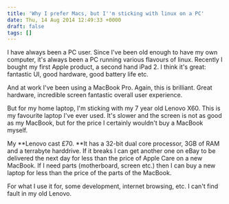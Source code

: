 ```yaml
---
title: 'Why I prefer Macs, but I''m sticking with linux on a PC'
date: Thu, 14 Aug 2014 12:49:33 +0000
draft: false
tags: []
---
```


I have always been a PC user. Since I've been old enough to have my own computer, it's always been a PC running various flavours of linux. Recently I bought my first Apple product, a second hand iPad 2. I think it's great: fantastic UI, good hardware, good battery life etc.

And at work I've been using a MacBook Pro. Again, this is brilliant. Great hardware, incredible screen fantastic overall user experience.

But for my home laptop, I'm sticking with my 7 year old Lenovo X60. This is my favourite laptop I've ever used. It's slower and the screen is not as good as my MacBook, but for the price I certainly wouldn't buy a MacBook myself.

My **Lenovo cast £70. **It has a 32-bit dual core processor, 3GB of RAM and a terrabyte harddrive. If it breaks I can get another one on eBay to be delivered the next day for less than the price of Apple Care on a new MacBook. If I need parts (motherboard, screen etc.) then I can buy a new laptop for less than the price of the parts of the MacBook.

For what I use it for, some development, internet browsing, etc. I can't find fault in my old Lenovo.